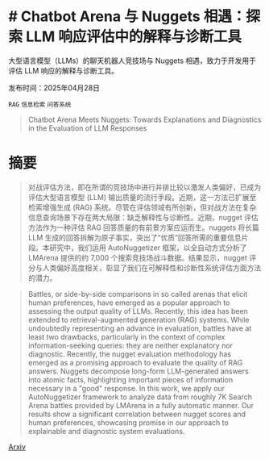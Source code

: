 # # Chatbot Arena 与 Nuggets 相遇：探索 LLM 响应评估中的解释与诊断工具
大型语言模型（LLMs）的聊天机器人竞技场与 Nuggets 相遇，致力于开发用于评估 LLM 响应的解释与诊断工具。

发布时间：2025年04月28日

`RAG` `信息检索` `问答系统`

> Chatbot Arena Meets Nuggets: Towards Explanations and Diagnostics in the Evaluation of LLM Responses

# 摘要

> 对战评估方法，即在所谓的竞技场中进行并排比较以激发人类偏好，已成为评估大型语言模型 (LLM) 输出质量的流行手段。近期，这一方法已扩展至检索增强生成 (RAG) 系统。尽管在评估领域有所创新，但对战方法在复杂信息查询场景下存在两大局限：缺乏解释性与诊断性。近期，nugget 评估方法作为一种评估 RAG 回答质量的有前景方案应运而生。nuggets 将长篇 LLM 生成的回答拆解为原子事实，突出了“优质”回答所需的重要信息片段。本研究中，我们运用 AutoNuggetizer 框架，以全自动方式分析了 LMArena 提供的约 7,000 个搜索竞技场战斗数据。结果显示，nugget 评分与人类偏好高度相关，彰显了我们在可解释性和诊断性系统评估方面方法的潜力。

> Battles, or side-by-side comparisons in so called arenas that elicit human preferences, have emerged as a popular approach to assessing the output quality of LLMs. Recently, this idea has been extended to retrieval-augmented generation (RAG) systems. While undoubtedly representing an advance in evaluation, battles have at least two drawbacks, particularly in the context of complex information-seeking queries: they are neither explanatory nor diagnostic. Recently, the nugget evaluation methodology has emerged as a promising approach to evaluate the quality of RAG answers. Nuggets decompose long-form LLM-generated answers into atomic facts, highlighting important pieces of information necessary in a "good" response. In this work, we apply our AutoNuggetizer framework to analyze data from roughly 7K Search Arena battles provided by LMArena in a fully automatic manner. Our results show a significant correlation between nugget scores and human preferences, showcasing promise in our approach to explainable and diagnostic system evaluations.

[Arxiv](https://arxiv.org/abs/2504.20006)